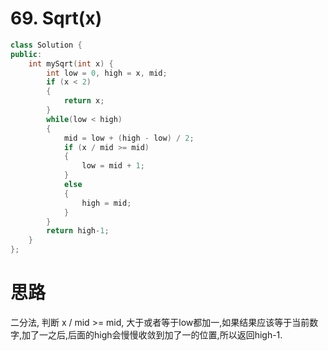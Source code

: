 #  69. Sqrt(x)

```c++
class Solution {
public:
    int mySqrt(int x) {
        int low = 0, high = x, mid;
        if (x < 2)
        {
            return x;
        }
        while(low < high)
        {
            mid = low + (high - low) / 2;
            if (x / mid >= mid)
            {
                low = mid + 1;
            }
            else
            {
                high = mid;
            }
        }
        return high-1;        
    }
};
```

# 思路

二分法, 判断 x / mid >= mid, 大于或者等于low都加一,如果结果应该等于当前数字,加了一之后,后面的high会慢慢收敛到加了一的位置,所以返回high-1.


